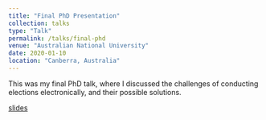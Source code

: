 ```yaml
---
title: "Final PhD Presentation"
collection: talks
type: "Talk"
permalink: /talks/final-phd
venue: "Australian National University"
date: 2020-01-10
location: "Canberra, Australia"
---
```


This was my final PhD talk, where I discussed the challenges of conducting elections electronically, and their possible solutions.

[slides](https://github.com/mukeshtiwari/VSTTE_Presentation/blob/09c3f22a55128329a79fc8e4783dcdfeb43bfbee/PhdPres/PhDMonitor.pdf)

